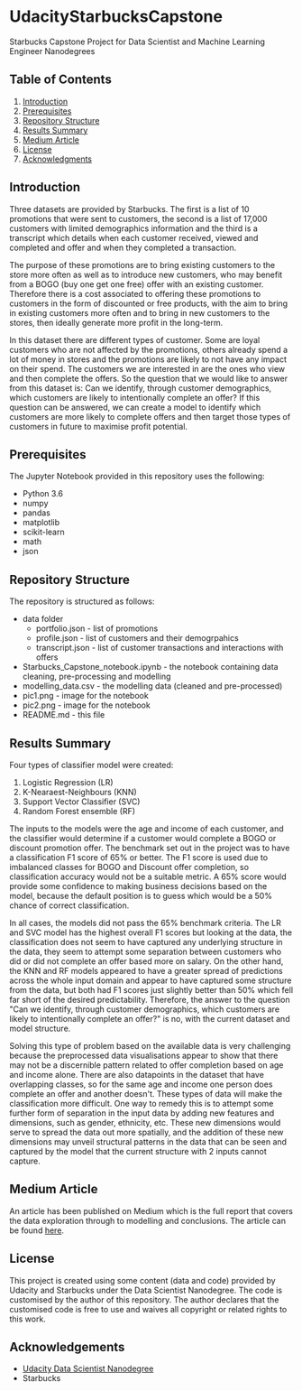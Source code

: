 # UdacityStarbucksCapstone
Starbucks Capstone Project for Data Scientist and Machine Learning Engineer Nanodegrees

## Table of Contents
1. [Introduction](#intro)
2. [Prerequisites](#prereq)
3. [Repository Structure](#repo)
4. [Results Summary](#results)
5. [Medium Article](#med)
6. [License](#lic)
7. [Acknowledgments](#ack)

<a name="intro"></a>
## Introduction
Three datasets are provided by Starbucks. The first is a list of 10 promotions that were sent to customers, the second is a list of 17,000 customers with limited demographics information and the third is a transcript which details when each customer received, viewed and completed and offer and when they completed a transaction. 

The purpose of these promotions are to bring existing customers to the store more often as well as to introduce new customers, who may benefit from a BOGO (buy one get one free) offer with an existing customer. Therefore there is a cost associated to offering these promotions to customers in the form of discounted or free products, with the aim to bring in existing customers more often and to bring in new customers to the stores, then ideally generate more profit in the long-term.

In this dataset there are different types of customer. Some are loyal customers who are not affected by the promotions, others already spend a lot of money in stores and the promotions are likely to not have any impact on their spend. The customers we are interested in are the ones who view and then complete the offers. So the question that we would like to answer from this dataset is: 
Can we identify, through customer demographics, which customers are likely to intentionally complete an offer? 
If this question can be answered, we can create a model to identify which customers are more likely to complete offers and then target those types of customers in future to maximise profit potential. 

<a name="prereq"></a>
## Prerequisites
The Jupyter Notebook provided in this repository uses the following:
- Python 3.6
- numpy
- pandas
- matplotlib
- scikit-learn
- math
- json

<a name="repo"></a>
## Repository Structure
The repository is structured as follows:
- data folder 
  - portfolio.json - list of promotions
  - profile.json - list of customers and their demogrpahics
  - transcript.json - list of customer transactions and interactions with offers
- Starbucks_Capstone_notebook.ipynb - the notebook containing data cleaning, pre-processing and modelling  
- modelling_data.csv - the modelling data (cleaned and pre-processed)
- pic1.png - image for the notebook
- pic2.png - image for the notebook
- README.md - this file

<a name="results"></a>
## Results Summary
Four types of classifier model were created:
1. Logistic Regression (LR)
2. K-Nearaest-Neighbours (KNN)
3. Support Vector Classifier (SVC)
4. Random Forest ensemble (RF) 

The inputs to the models were the age and income of each customer, and the classifier would determine if a customer would complete a BOGO or discount promotion offer. The benchmark set out in the project was to have a classification F1 score of 65% or better. The F1 score is used due to imbalanced classes for BOGO and Discount offer completion, so classification accuracy would not be a suitable metric. A 65% score would provide some confidence to making business decisions based on the model, because the default position is to guess which would be a 50% chance of correct classification. 

In all cases, the models did not pass the 65% benchmark criteria. The LR and SVC model has the highest overall F1 scores but looking at the data, the classification does not seem to have captured any underlying structure in the data, they seem to attempt some separation between customers who did or did not complete an offer based more on salary. On the other hand, the KNN and RF models appeared to have a greater spread of predictions across the whole input domain and appear to have captured some structure from the data, but both had F1 scores just slightly better than 50% which fell far short of the desired predictability. Therefore, the answer to the question "Can we identify, through customer demographics, which customers are likely to intentionally complete an offer?" is no, with the current dataset and model structure.

Solving this type of problem based on the available data is very challenging because the preprocessed data visualisations appear to show that there may not be a discernible pattern related to offer completion based on age and income alone. There are also datapoints in the dataset that have overlapping classes, so for the same age and income one person does complete an offer and another doesn't. These types of data will make the classification more difficult. One way to remedy this is to attempt some further form of separation in the input data by adding new features and dimensions, such as gender, ethnicity, etc. These new dimensions would serve to spread the data out more spatially, and the addition of these new dimensions may unveil structural patterns in the data that can be seen and captured by the model that the current structure with 2 inputs cannot capture. 

<a name="med"></a>
## Medium Article
An article has been published on Medium which is the full report that covers the data exploration through to modelling and conclusions. The article can be found [here](https://medium.com/@r.parekh90/data-scientist-nanodegree-capstone-project-starbucks-promotions-cb54a6690802).

<a name="lic"></a>
## License
This project is created using some content (data and code) provided by Udacity and Starbucks under the Data Scientist Nanodegree. The code is customised by the author of this repository. The author declares that the customised code is free to use and waives all copyright or related rights to this work.

<a name="ack"></a>
## Acknowledgements
* [Udacity Data Scientist Nanodegree](https://www.udacity.com/course/data-scientist-nanodegree--nd025)
* Starbucks
